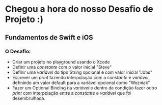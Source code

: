 # Chegou a hora do nosso Desafio de Projeto :)
## Fundamentos de Swift e iOS
### O Desafio:

- Criar um projeto no playground usando o Xcode
- Definir uma _constante_ com o valor inicial "Steve"
- Definir uma _variável_ do tipo String opcional e com valor inicial "Jobs"
- Escrever um _print_ fazendo interpolação com a _constante_ e _variável_, definindo um valor default para a variável opcional como "Wozniak"
- Fazer um Optional Binding na _variável_ e dentro da condição fazer outro _print_ com interpolação entre a _constante_ e _variável_ que foi desembrulhada.
